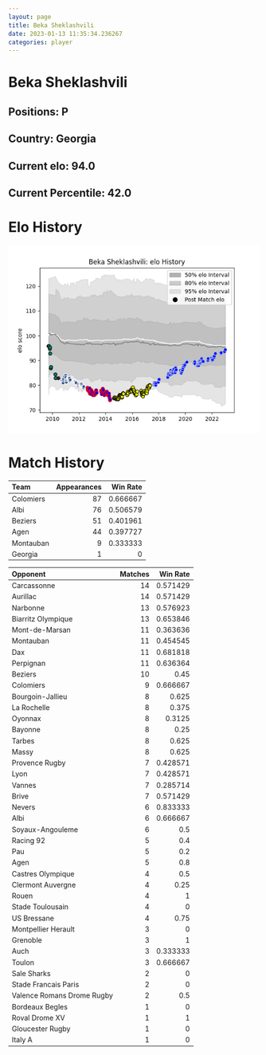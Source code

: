 ```yaml
---  
layout: page  
title: Beka Sheklashvili  
date: 2023-01-13 11:35:34.236267  
categories: player  
---
```

# Beka Sheklashvili

## Positions: P

## Country: Georgia

## Current elo: 94.0

## Current Percentile: 42.0

# Elo History


![elo history](history_BekaSheklashvili.png)
# Match History


| Team      |   Appearances |   Win Rate |
|:----------|--------------:|-----------:|
| Colomiers |            87 |   0.666667 |
| Albi      |            76 |   0.506579 |
| Beziers   |            51 |   0.401961 |
| Agen      |            44 |   0.397727 |
| Montauban |             9 |   0.333333 |
| Georgia   |             1 |   0        |

| Opponent                   |   Matches |   Win Rate |
|:---------------------------|----------:|-----------:|
| Carcassonne                |        14 |   0.571429 |
| Aurillac                   |        14 |   0.571429 |
| Narbonne                   |        13 |   0.576923 |
| Biarritz Olympique         |        13 |   0.653846 |
| Mont-de-Marsan             |        11 |   0.363636 |
| Montauban                  |        11 |   0.454545 |
| Dax                        |        11 |   0.681818 |
| Perpignan                  |        11 |   0.636364 |
| Beziers                    |        10 |   0.45     |
| Colomiers                  |         9 |   0.666667 |
| Bourgoin-Jallieu           |         8 |   0.625    |
| La Rochelle                |         8 |   0.375    |
| Oyonnax                    |         8 |   0.3125   |
| Bayonne                    |         8 |   0.25     |
| Tarbes                     |         8 |   0.625    |
| Massy                      |         8 |   0.625    |
| Provence Rugby             |         7 |   0.428571 |
| Lyon                       |         7 |   0.428571 |
| Vannes                     |         7 |   0.285714 |
| Brive                      |         7 |   0.571429 |
| Nevers                     |         6 |   0.833333 |
| Albi                       |         6 |   0.666667 |
| Soyaux-Angouleme           |         6 |   0.5      |
| Racing 92                  |         5 |   0.4      |
| Pau                        |         5 |   0.2      |
| Agen                       |         5 |   0.8      |
| Castres Olympique          |         4 |   0.5      |
| Clermont Auvergne          |         4 |   0.25     |
| Rouen                      |         4 |   1        |
| Stade Toulousain           |         4 |   0        |
| US Bressane                |         4 |   0.75     |
| Montpellier Herault        |         3 |   0        |
| Grenoble                   |         3 |   1        |
| Auch                       |         3 |   0.333333 |
| Toulon                     |         3 |   0.666667 |
| Sale Sharks                |         2 |   0        |
| Stade Francais Paris       |         2 |   0        |
| Valence Romans Drome Rugby |         2 |   0.5      |
| Bordeaux Begles            |         1 |   0        |
| Roval Drome XV             |         1 |   1        |
| Gloucester Rugby           |         1 |   0        |
| Italy A                    |         1 |   0        |